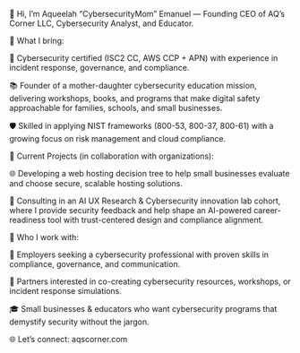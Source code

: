 👋 Hi, I’m Aqueelah “CybersecurityMom” Emanuel — Founding CEO of AQ’s Corner LLC, Cybersecurity Analyst, and Educator.

🔐 What I bring:

📜 Cybersecurity certified (ISC2 CC, AWS CCP + APN) with experience in incident response, governance, and compliance.

📚 Founder of a mother-daughter cybersecurity education mission, delivering workshops, books, and programs that make digital safety approachable for families, schools, and small businesses.

🛡️ Skilled in applying NIST frameworks (800-53, 800-37, 800-61) with a growing focus on risk management and cloud compliance.

🧩 Current Projects (in collaboration with organizations):

🌐 Developing a web hosting decision tree to help small businesses evaluate and choose secure, scalable hosting solutions.

🤖 Consulting in an AI UX Research & Cybersecurity innovation lab cohort, where I provide security feedback and help shape an AI-powered career-readiness tool with trust-centered design and compliance alignment.

🤲 Who I work with:

🏢 Employers seeking a cybersecurity professional with proven skills in compliance, governance, and communication.

🔗 Partners interested in co-creating cybersecurity resources, workshops, or incident response simulations.

🎓 Small businesses & educators who want cybersecurity programs that demystify security without the jargon.

🌐 Let’s connect: aqscorner.com

<!---
CybersecurityMom/CybersecurityMom is a ✨ special ✨ repository because its `README.md` (this file) appears on your GitHub profile.
You can click the Preview link to take a look at your changes.
--->
